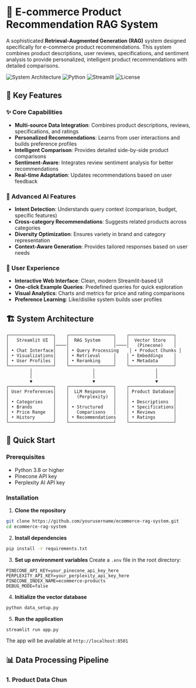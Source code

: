 # 🛒 E-commerce Product Recommendation RAG System

A sophisticated **Retrieval-Augmented Generation (RAG)** system designed specifically for e-commerce product recommendations. This system combines product descriptions, user reviews, specifications, and sentiment analysis to provide personalized, intelligent product recommendations with detailed comparisons.

![System Architecture](https://img.shields.io/badge/Architecture-RAG%20System-blue)
![Python](https://img.shields.io/badge/Python-3.8%2B-green)
![Streamlit](https://img.shields.io/badge/Frontend-Streamlit-red)
![License](https://img.shields.io/badge/License-MIT-yellow)

## 🎯 Key Features

### ✨ Core Capabilities
- **Multi-source Data Integration**: Combines product descriptions, reviews, specifications, and ratings
- **Personalized Recommendations**: Learns from user interactions and builds preference profiles
- **Intelligent Comparison**: Provides detailed side-by-side product comparisons
- **Sentiment-Aware**: Integrates review sentiment analysis for better recommendations
- **Real-time Adaptation**: Updates recommendations based on user feedback

### 🧠 Advanced AI Features
- **Intent Detection**: Understands query context (comparison, budget, specific features)
- **Cross-category Recommendations**: Suggests related products across categories
- **Diversity Optimization**: Ensures variety in brand and category representation
- **Context-Aware Generation**: Provides tailored responses based on user needs

### 🎨 User Experience
- **Interactive Web Interface**: Clean, modern Streamlit-based UI
- **One-click Example Queries**: Predefined queries for quick exploration
- **Visual Analytics**: Charts and metrics for price and rating comparisons
- **Preference Learning**: Like/dislike system builds user profiles

## 🏗️ System Architecture

```
┌─────────────────┐    ┌─────────────────┐    ┌─────────────────┐
│   Streamlit UI  │    │  RAG System     │    │  Vector Store   │
│                 │────│                 │────│   (Pinecone)    │
│ • Chat Interface│    │ • Query Processing    │ • Product Chunks │
│ • Visualizations│    │ • Retrieval     │    │ • Embeddings    │
│ • User Profiles │    │ • Reranking     │    │ • Metadata      │
└─────────────────┘    └─────────────────┘    └─────────────────┘
         │                       │                       │
         │                       │                       │
         ▼                       ▼                       ▼
┌─────────────────┐    ┌─────────────────┐    ┌─────────────────┐
│ User Preferences│    │  LLM Response   │    │ Product Database│
│                 │    │   (Perplexity)  │    │                 │
│ • Categories    │    │                 │    │ • Descriptions  │
│ • Brands        │    │ • Structured    │    │ • Specifications│
│ • Price Range   │    │   Comparisons   │    │ • Reviews       │
│ • History       │    │ • Recommendations    │ • Ratings       │
└─────────────────┘    └─────────────────┘    └─────────────────┘
```

## 🚀 Quick Start

### Prerequisites
- Python 3.8 or higher
- Pinecone API key
- Perplexity AI API key

### Installation

1. **Clone the repository**
```bash
git clone https://github.com/yourusername/ecommerce-rag-system.git
cd ecommerce-rag-system
```

2. **Install dependencies**
```bash
pip install -r requirements.txt
```

3. **Set up environment variables**
Create a `.env` file in the root directory:
```env
PINECONE_API_KEY=your_pinecone_api_key_here
PERPLEXITY_API_KEY=your_perplexity_api_key_here
PINECONE_INDEX_NAME=ecommerce-products
DEBUG_MODE=false
```

4. **Initialize the vector database**
```bash
python data_setup.py
```

5. **Run the application**
```bash
streamlit run app.py
```

The app will be available at `http://localhost:8501`

## 📊 Data Processing Pipeline

### 1. Product Data Chun